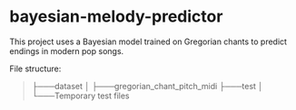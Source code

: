 # bayesian-melody-predictor
This project uses a Bayesian model trained on Gregorian chants to predict endings in modern pop songs.

File structure:
> ├───dataset
> │   ├───gregorian_chant_pitch_midi
> ├───test
> │   └───Temporary test files